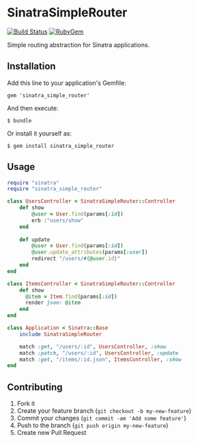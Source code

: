 # SinatraSimpleRouter

[![Build Status](https://travis-ci.org/elvio/sinatra_simple_router.png)](https://travis-ci.org/elvio/sinatra_simple_router)
[![RubyGem](https://badge.fury.io/rb/sinatra_simple_router.png)](https://rubygems.org/gems/sinatra_simple_router)

Simple routing abstraction for Sinatra applications. 

## Installation

Add this line to your application's Gemfile:

    gem 'sinatra_simple_router'

And then execute:

    $ bundle

Or install it yourself as:

    $ gem install sinatra_simple_router

## Usage

```ruby
require "sinatra"
require "sinatra_simple_router"

class UsersController < SinatraSimpleRouter::Controller
    def show
        @user = User.find(params[:id])
        erb :"users/show"
    end
    
    def update
        @user = User.find(params[:id])
        @user.update_attributes(params[:user])
        redirect "/users/#{@user.id}"
    end
end

class ItemsController < SinatraSimpleRouter::Controller
    def show
      @item = Item.find(params[:id])
      render json: @item
    end
end

class Application < Sinatra::Base
    include SinatraSimpleRouter

    match :get, "/users/:id", UsersController, :show
    match :patch, "/users/:id", UsersController, :update
    match :get, "/items/:id.json", ItemsController, :show
end
```

## Contributing

1. Fork it
2. Create your feature branch (`git checkout -b my-new-feature`)
3. Commit your changes (`git commit -am 'Add some feature'`)
4. Push to the branch (`git push origin my-new-feature`)
5. Create new Pull Request
